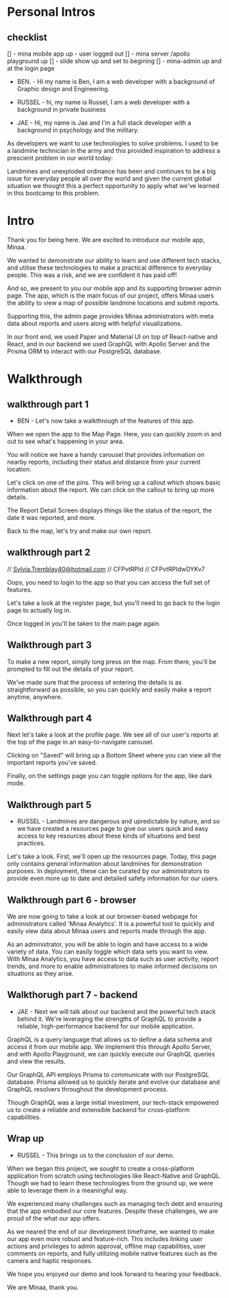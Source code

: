 # Personal Intros
<!-- No screenshare, just our cameras on -->

## checklist
[] - mina mobile app up - user logged out
[] - mina server /apollo playground up
[] - slide show up and set to begining
[] - mina-admin up and at the login page

 - BEN. - Hi my name is Ben, I am a web developer with a background of Graphic design and Engineering.

 - RUSSEL - hi, my name is Russel, I am a web developer with a background in private business

 - JAE - Hi, my name is Jae and I'm a full stack developer with a background in psychology and the military.

As developers we want to use technologies to solve problems. I used to be a landmine technician in the army and this provided inspiration to address a prescient problem in our world today: 

Landmines and unexploded ordinance has been and continues to be a big issue for everyday people all over the world and given the current global situation we thought this a perfect opportunity to apply what we've learned in this bootcamp to this problem.

# Intro
<!-- Screenshare -->
Thank you for being here. We are excited to introduce our mobile app, Minaa.

We wanted to demonstrate our ability to learn and use different tech stacks, and utilise these technologies to make a practical difference to everyday people. This was a risk, and we are confident it has paid off!

And so, we present to you our mobile app and its supporting browser admin page. The app, which is the main focus of our project, offers Minaa users the ability to view a map of possible landmine locations and submit reports.

Supporting this, the admin page provides Minaa administrators with meta data about reports and users along with helpful visualizations. 

<!-- Powerpoint with Techstack Display -->
In our front end, we used Paper and Material UI on top of React-native and React, and in our backend we used GraphQL with Apollo Server and the Prisma ORM to interact with our PostgreSQL database.

# Walkthrough
## walkthrough part 1

<!-- Open up app screen share -->
 - BEN - Let's now take a walkthrough of the features of this app.

When we open the app to the Map Page. Here, you can quickly zoom in and out to see what's happening in your area. 

You will notice we have a handy carousel that provides information on nearby reports, including their status and distance from your current location.

Let's click on one of the pins. This will bring up a callout which shows basic information about the report. We can click on the callout to bring up more details. 

The Report Detail Screen displays things like the status of the report, the date it was reported, and more.

Back to the map, let's try and make our own report. 

## walkthrough part 2

//  Sylvia.Tremblay40@hotmail.com
//  CFPvtRPId
//  CFPvtRPIdwDYKv7

Oops, you need to login to the app so that you can access the full set of features.

Let's take a look at the register page, but you'll need to go back to the login page to actually log in. 

Once logged in you'll be taken to the main page again.

## Walkthrough part 3

To make a new report, simply long press on the map. From there, you'll be prompted to fill out the details of your report. 

We've made sure that the process of entering the details is as straightforward as possible, so you can quickly and easily make a report anytime, anywhere.

## Walkthrough part 4

Next let's take a look at the profile page. We see all of our user's reports at the top of the  page in an easy-to-navigate carousel. 

Clicking on "Saved" will bring up a Bottom Sheet where you can view all the important reports you've saved. 

Finally, on the settings page you can toggle options for the app, like dark mode.

## Walkthrough part 5

 - RUSSEL - Landmines are dangerous and upredictable by nature, and so we have created a resources page to give our users quick and easy access to key resources about these kinds of situations and best practices.

Let's take a look. First, we'll open up the resources page. Today, this page only contains general information about landmines for demonstration purposes. In deployment, these can be curated by our administrators to provide even more up to date and detailed safety information for our users.

## Walkthrough part 6 - browser

<!-- Screen share the browser, close the mobile app -->
We are now going to take a look at our browser-based webpage for administrators called 'Minaa Analytics'. It is a powerful tool to quickly and easily view data about Minaa users and reports made through the app. 

As an administrator, you will be able to login and have access to a wide variety of data. You can easily toggle which data sets you want to view. With Minaa Analytics, you have access to data such as user activity, report trends, and more to enable administratores to make informed decisions on situations as they arise.

## Walkthorugh part 7 - backend

<!-- Apollo Playground -->
 - JAE - Next we will talk about our backend and the powerful tech stack behind it. We're leveraging the strengths of GraphQL to provide a reliable, high-performance backend for our mobile application. 

GraphQL is a query language that allows us to define a data schema and access it from our mobile app. We implement this through Apollo Server, and with Apollo Playground, we can quickly execute our GraphQL queries and view the results. 

<!-- Slide for Prisma (schema) -->
Our GraphQL API employs Prisma to communicate with our PostgreSQL database. Prisma allowed us to quickly iterate and evolve our database and GraphQL resolvers throughout the development process. 

Though GraphQL was a large initial investment, our tech-stack empowered us to create a reliable and extensible backend for cross-platform capabilities.

## Wrap up
<!-- Slide for conclusion -->
 - RUSSEL - This brings us to the conclusion of our demo.

When we began this project, we sought to create a cross-platform application from scratch using technologies like React-Native and GraphQL. Though we had to learn these technologies from the ground up, we were able to leverage them in a meaningful way.

We experienced many challenges such as managing tech debt and ensuring that the app embodied our core features. Despite these challenges, we are proud of the what our app offers. 

<!-- Screen shot of admin and mobile pages -->
As we neared the end of our development timeframe, we wanted to make our app even more robust and feature-rich. This includes linking user actions and privileges to admin approval, offline map capabilities, user comments on reports, and fully utilizing mobile native features such as the camera and haptic responses. 

We hope you enjoyed our demo and look forward to hearing your feedback. 

<!-- Thank you Page: Github tags/linkedin -->
We are Minaa, thank you.